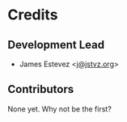 Credits
=======

Development Lead
----------------

-   James Estevez \<<j@jstvz.org>\>

Contributors
------------

None yet. Why not be the first?
